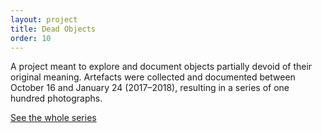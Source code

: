 ```yaml
---
layout: project
title: Dead Objects
order: 10
---
```


A project meant to explore and document objects partially devoid of their original meaning. Artefacts were collected and documented between October 16 and January 24 (2017&ndash;2018), resulting in a series of one hundred photographs.

<p class="specifications"><a href="https://vitorcarvalho.net/deadobjects">See the whole series</a></p>